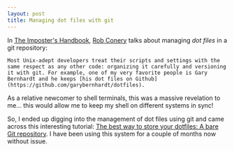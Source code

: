 ```yaml
---
layout: post
title: Managing dot files with git
---
```


In [The Imposter's Handbook](https://bigmachine.io/products/the-imposters-handbook), [Rob Conery](https://rob.conery.io/) talks about managing *dot files* in a git repository:

    Most Unix-adept developers treat their scripts and settings with the same respect as any other code: organizing it carefully and versioning it with git. For example, one of my very favorite people is Gary Bernhardt and he keeps [his dot files on Github](https://github.com/garybernhardt/dotfiles).

As a relative newcomer to shell terminals, this was a massive revelation to me... this would allow me to keep my shell on different systems in sync! 

So, I ended up digging into the management of dot files using git and came across this interesting tutorial: [The best way to store your dotfiles: A bare Git repository](https://www.atlassian.com/git/tutorials/dotfiles). I have been using this system for a couple of months now without issue.